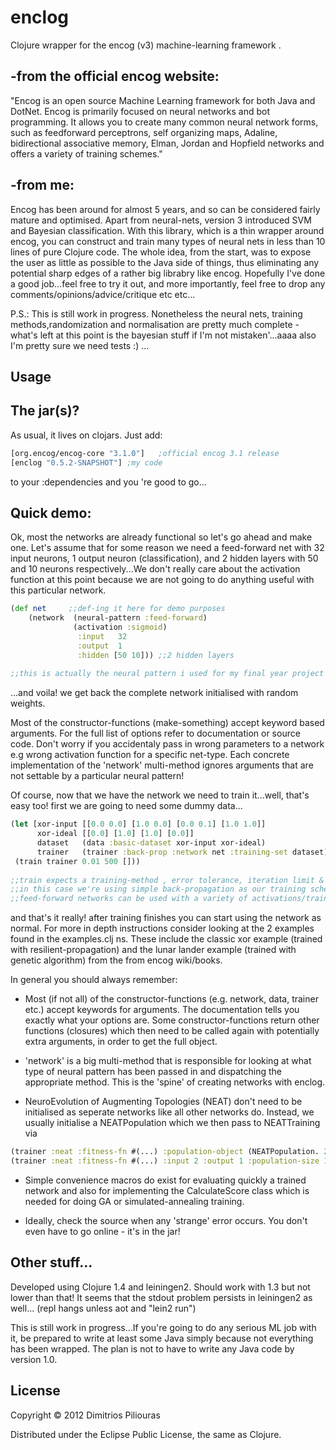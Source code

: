 # enclog

Clojure wrapper for the encog (v3) machine-learning framework .


-from the official encog website:
---------------------------------
"Encog is an open source Machine Learning framework for both Java and DotNet. Encog is primarily focused on neural networks and bot programming. It allows you to  create many common neural network forms, such as feedforward perceptrons, self organizing maps, Adaline, bidirectional associative memory, Elman, Jordan and Hopfield networks and offers a variety of training schemes."

-from me:
---------
Encog has been around for almost 5 years, and so can be considered fairly mature and optimised. Apart from neural-nets, version 3 introduced SVM and Bayesian classification. With this library, which is a thin wrapper around encog, you can construct and train many types of neural nets in less than 10 lines of pure Clojure code. The whole idea, from the start, was to expose the user as little as possible to the Java side of things, thus eliminating any potential sharp edges of a rather big librabry like encog. Hopefully I've done a good job...feel free to try it out, and more importantly, feel free to drop any comments/opinions/advice/critique etc etc...

P.S.: This is still work in progress. Nonetheless the neural nets, training methods,randomization and normalisation are pretty much complete - what's left at this point is the bayesian stuff if I'm not mistaken'...aaaa also I'm pretty sure we need tests :) ...  


## Usage

The jar(s)?
-------------------

As usual, it lives on clojars. Just add:
``` clojure
[org.encog/encog-core "3.1.0"]   ;official encog 3.1 release 
[enclog "0.5.2-SNAPSHOT"] ;my code
```
to your :dependencies and you 're good to go...


Quick demo:
-------------

Ok, most the networks are already functional so let's go ahead and make one. Let's assume that for some reason we need a feed-forward net with 32 input neurons, 1 output neuron (classification), and 2 hidden layers with 50 and 10 neurons respectively...We don't really care about the activation function at this point because we are not going to do anything useful with this particular network.

``` clojure
(def net     ;;def-ing it here for demo purposes
    (network  (neural-pattern :feed-forward)
              (activation :sigmoid) 
               :input   32
               :output  1
               :hidden [50 10])) ;;2 hidden layers
                  
;;this is actually the neural pattern i used for my final year project at uni!                  
```
...and voila! we get back the complete network initialised with random weights.

Most of the constructor-functions (make-something) accept keyword based arguments. For the full list of options refer to documentation or source code. Don't worry if you accidentaly pass in wrong parameters to a network e.g wrong activation function for a specific net-type. Each concrete implementation of the 'network' multi-method ignores arguments that are not settable by a particular neural pattern!

Of course, now that we have the network we need to train it...well, that's easy too!
first we are going to need some dummy data...

``` clojure
(let [xor-input [[0.0 0.0] [1.0 0.0] [0.0 0.1] [1.0 1.0]]
      xor-ideal [[0.0] [1.0] [1.0] [0.0]] 
      dataset   (data :basic-dataset xor-input xor-ideal)
      trainer   (trainer :back-prop :network net :training-set dataset)]
 (train trainer 0.01 500 []))
  
;;train expects a training-method , error tolerance, iteration limit & strategies (possibly none)
;;in this case we're using simple back-propagation as our training scheme of preference.
;;feed-forward networks can be used with a variety of activations/trainers.
```

and that's it really!
after training finishes you can start using the network as normal. For more in depth instructions consider looking at the 2 examples found in the examples.clj ns. These include the classic xor example (trained with resilient-propagation) and the lunar lander example (trained with genetic algorithm) from the from encog wiki/books.

In general you should always remember:
- Most (if not all) of the constructor-functions (e.g. network, data, trainer etc.) accept keywords for arguments. The documentation tells you exactly what your options are. Some constructor-functions return other functions (closures) which then need to be called again with potentially extra arguments, in order to get the full object. 

- 'network' is a big multi-method that is responsible for looking at what type of neural pattern has been passed in and dispatching the appropriate method. This is the 'spine' of creating networks with enclog.

- NeuroEvolution of Augmenting Topologies (NEAT) don't need to be initialised as seperate networks like all other networks do. Instead, we usually initialise a NEATPopulation which we then pass to NEATTraining via 
``` clojure
(trainer :neat :fitness-fn #(...) :population-object (NEATPopulation. 2 1 1000)) ;;settable population object
(trainer :neat :fitness-fn #(...) :input 2 :output 1 :population-size 1000)  ;;a brand new population with default parameters
```     

- Simple convenience macros do exist for evaluating quickly a trained network and also for implementing the CalculateScore class which is needed for doing GA or simulated-annealing training.

- Ideally, check the source when any 'strange' error occurs. You don't even have to go online - it's in the jar!

Other stuff...
----------------
Developed using Clojure 1.4 and leiningen2.
Should work with 1.3 but not lower than that!
It seems that the stdout problem persists in leiningen2 as well... (repl hangs unless aot and "lein2 run")


This is still work in progress...If you're going to do any serious ML job with it, be prepared to write at least some Java simply because not everything has been wrapped. The plan is not to have to write any Java code by version 1.0. 

## License

Copyright © 2012 Dimitrios Piliouras

Distributed under the Eclipse Public License, the same as Clojure.
